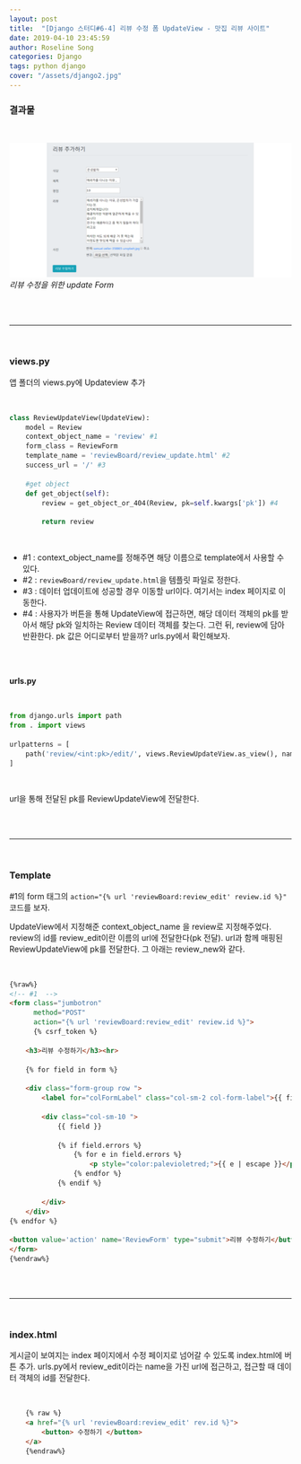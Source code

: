 ```yaml
---
layout: post
title:  "[Django 스터디#6-4] 리뷰 수정 폼 UpdateView - 맛집 리뷰 사이트"
date: 2019-04-10 23:45:59
author: Roseline Song
categories: Django
tags: python django 
cover: "/assets/django2.jpg"
---
```


### 결과물 

<br>

<img src="/assets/images/190411_updateForm.PNG">*리뷰 수정을 위한 update Form*


<br>
<br>

<hr>

<br>

### views.py 

앱 폴더의 views.py에 Updateview 추가 

<br>

```python
class ReviewUpdateView(UpdateView):
    model = Review
    context_object_name = 'review' #1
    form_class = ReviewForm
    template_name = 'reviewBoard/review_update.html' #2
    success_url = '/' #3

    #get object
    def get_object(self): 
        review = get_object_or_404(Review, pk=self.kwargs['pk']) #4

        return review
```

<br>

- #1 : context_object_name를 정해주면 해당 이름으로 template에서 사용할 수 있다. 
- #2 : `reviewBoard/review_update.html`을 템플릿 파일로 정한다.
- #3 : 데이터 업데이트에 성공할 경우 이동할 url이다. 여기서는 index 페이지로 이동한다. 
- #4 : 사용자가 버튼을 통해 UpdateView에 접근하면, 해당 데이터 객체의 pk를 받아서 해당 pk와 일치하는 Review 데이터 객체를 찾는다. 그런 뒤, review에 담아 반환한다. pk 값은 어디로부터 받을까? urls.py에서 확인해보자. 


<br>
<br>

**urls.py**

<br>

```python
from django.urls import path
from . import views

urlpatterns = [
    path('review/<int:pk>/edit/', views.ReviewUpdateView.as_view(), name='review_edit'),
]
```

<br>

url을 통해 전달된 pk를 ReviewUpdateView에 전달한다. 


<br>
<br>

<hr>

<br>

### Template

\#1의 form 태그의 `action="{% url 'reviewBoard:review_edit' review.id %}"` 코드를 보자.

UpdateView에서 지정해준 context_object_name 을 review로 지정해주었다. review의 id를 review_edit이란 이름의 url에 전달한다(pk 전달). url과 함께 매핑된 ReviewUpdateView에 pk를 전달한다. 그 아래는 review_new와 같다. 

<br>

```html
{%raw%}
<!-- #1  -->
<form class="jumbotron" 
      method="POST" 
      action="{% url 'reviewBoard:review_edit' review.id %}">
      {% csrf_token %}

    <h3>리뷰 수정하기</h3><hr>

    {% for field in form %}
    
    <div class="form-group row ">
        <label for="colFormLabel" class="col-sm-2 col-form-label">{{ field.label_tag }}</label>

        <div class="col-sm-10 ">
            {{ field }}
            
            {% if field.errors %}
                {% for e in field.errors %}
                    <p style="color:palevioletred;">{{ e | escape }}</p>
                {% endfor %}
            {% endif %}

        </div>
    </div>
{% endfor %}

<button value='action' name='ReviewForm' type="submit">리뷰 수정하기</button>
</form>
{%endraw%}
```


<br>
<br>

<hr>

<br>


### index.html

게시글이 보여지는 index 페이지에서 수정 페이지로 넘어갈 수 있도록 index.html에 버튼 추가.
urls.py에서 review_edit이라는 name을 가진 url에 접근하고, 접근할 때 데이터 객체의 id를 전달한다. 

<br>

```html
    {% raw %}
    <a href="{% url 'reviewBoard:review_edit' rev.id %}">
        <button> 수정하기 </button>
    </a>
    {%endraw%}
```

<br>
<br>
